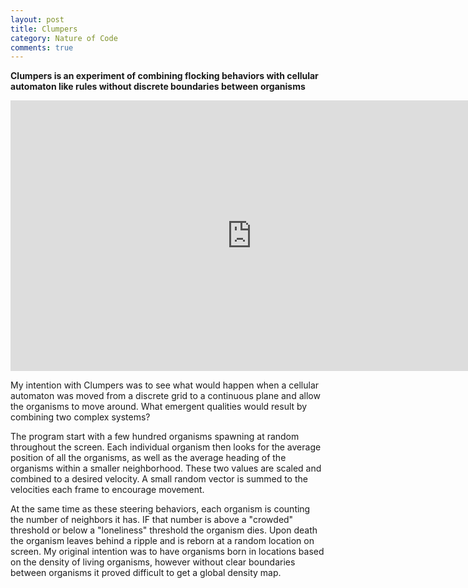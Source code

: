 ```yaml
---
layout: post
title: Clumpers
category: Nature of Code
comments: true
---
```


**Clumpers is an experiment of combining flocking behaviors with cellular automaton like rules without discrete boundaries between organisms**

<iframe src="http://player.vimeo.com/video/23694777?title=0&amp;byline=0&amp;portrait=0" width="772" height="433" frameborder="0"></iframe>

My intention with Clumpers was to see what would happen when a cellular automaton was moved from a discrete grid to a continuous plane and allow the organisms to move around. What emergent qualities would result by combining two complex systems?

The program start with a few hundred organisms spawning at random throughout the screen. Each individual organism then looks for the average position of all the organisms, as well as the average heading of the organisms within a smaller neighborhood. These two values are scaled and combined to a desired velocity. A small random vector is summed to the velocities each frame to encourage movement.

At the same time as these steering behaviors, each organism is counting the number of neighbors it has. IF that number is above a "crowded" threshold or below a "loneliness" threshold the organism dies. Upon death the organism leaves behind a ripple and is reborn at a random location on screen. My original intention was to have organisms born in locations based on the density of living organisms, however without clear boundaries between organisms it proved difficult to get a global density map.